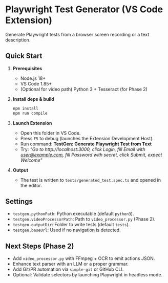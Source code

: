 # Playwright Test Generator (VS Code Extension)

Generate Playwright tests from a browser screen recording or a text description.

## Quick Start

1. **Prerequisites**
   - Node.js 18+
   - VS Code 1.85+
   - (Optional for video path) Python 3 + Tesseract (for Phase 2)

2. **Install deps & build**
   ```bash
   npm install
   npm run compile
   ```

3. **Launch Extension**

   * Open this folder in VS Code.
   * Press `F5` to debug (launches the Extension Development Host).
   * Run command: **TestGen: Generate Playwright Test from Text**
   * Try: *"Go to http://localhost:3000, click Login, fill Email with user@example.com, fill Password with secret, click Submit, expect Welcome"*

4. **Output**

   * The test is written to `tests/generated_test.spec.ts` and opened in the editor.

## Settings

* `testgen.pythonPath`: Python executable (default `python3`).
* `testgen.videoProcessorPath`: Path to `video_processor.py` (Phase 2).
* `testgen.outputDir`: Folder to write tests (default `tests`).
* `testgen.baseUrl`: Used if no navigation is detected.

## Next Steps (Phase 2)

* Add `video_processor.py` with FFmpeg + OCR to emit actions JSON.
* Enhance text parser with an LLM or a proper grammar.
* Add Git/PR automation via `simple-git` or GitHub CLI.
* Optional: Validate selectors by launching Playwright in headless mode.
